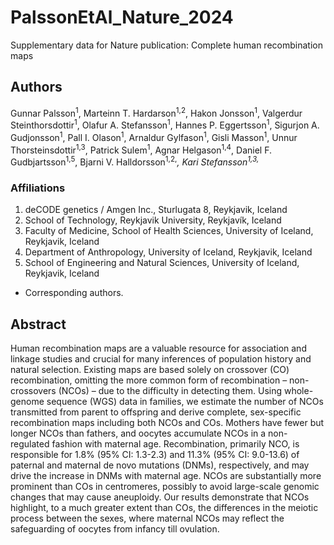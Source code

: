 # PalssonEtAl_Nature_2024
Supplementary data for Nature publication: Complete human recombination maps

## Authors

Gunnar Palsson<sup>1</sup>, Marteinn T. Hardarson<sup>1,2</sup>, Hakon Jonsson<sup>1</sup>, Valgerdur Steinthorsdottir<sup>1</sup>, Olafur A. Stefansson<sup>1</sup>, Hannes P. Eggertsson<sup>1</sup>, Sigurjon A. Gudjonsson<sup>1</sup>, Pall I. Olason<sup>1</sup>, Arnaldur Gylfason<sup>1</sup>, Gisli Masson<sup>1</sup>, Unnur Thorsteinsdottir<sup>1,3</sup>, Patrick Sulem<sup>1</sup>, Agnar Helgason<sup>1,4</sup>, Daniel F. Gudbjartsson<sup>1,5</sup>, Bjarni V. Halldorsson<sup>1,2,*</sup>, Kari Stefansson<sup>1,3,*</sup>

### Affiliations
1. deCODE genetics / Amgen Inc., Sturlugata 8, Reykjavik, Iceland
2. School of Technology, Reykjavik University, Reykjavík, Iceland
3. Faculty of Medicine, School of Health Sciences, University of Iceland, Reykjavik, Iceland
4. Department of Anthropology, University of Iceland, Reykjavik, Iceland
5. School of Engineering and Natural Sciences, University of Iceland, Reykjavik, Iceland

* Corresponding authors.

## Abstract
Human recombination maps are a valuable resource for association and linkage studies and crucial for many inferences of population history and natural selection. Existing maps are based solely on crossover (CO) recombination, omitting the more common form of recombination – non-crossovers (NCOs) – due to the difficulty in detecting them. Using whole-genome sequence (WGS) data in families, we estimate the number of NCOs transmitted from parent to offspring and derive complete, sex-specific recombination maps including both NCOs and COs. Mothers have fewer but longer NCOs than fathers, and oocytes accumulate NCOs in a non-regulated fashion with maternal age.  Recombination, primarily NCO, is responsible for 1.8% (95% CI: 1.3-2.3) and 11.3% (95% CI: 9.0-13.6) of paternal and maternal de novo mutations (DNMs), respectively, and may drive the increase in DNMs with maternal age. NCOs are substantially more prominent than COs in centromeres, possibly to avoid large-scale genomic changes that may cause aneuploidy.  Our results demonstrate that NCOs highlight, to a much greater extent than COs, the differences in the meiotic process between the sexes, where maternal NCOs may reflect the safeguarding of oocytes from infancy till ovulation.
